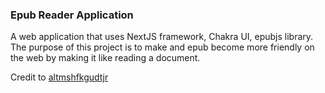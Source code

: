 ### Epub Reader Application

A web application that uses NextJS framework, Chakra UI,
epubjs library. 
The purpose of this project is to make and epub become 
more friendly on the web by making it like reading a document.

Credit to [altmshfkgudtjr](https://github.com/altmshfkgudtjr)